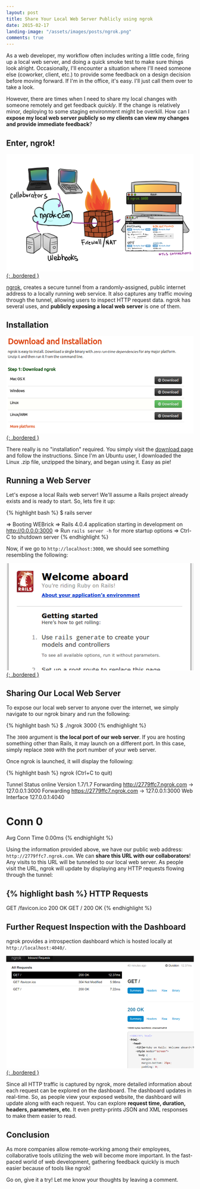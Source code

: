 ```yaml
---
layout: post
title: Share Your Local Web Server Publicly using ngrok
date: 2015-02-17
landing-image: "/assets/images/posts/ngrok.png"
comments: true
---
```


As a web developer, my workflow often includes writing a little code, firing up a local web server, and doing a quick smoke test to make sure things look alright. Occasionally, I'll encounter a situation where I'll need someone else (coworker, client, etc.) to provide some feedback on a design decision before moving forward. If I'm in the office, it's easy.  I'll just call them over to take a look.

However, there are times when I need to share my local changes with someone remotely and get feedback *quickly*. If the change is relatively minor, deploying to some staging environment might be overkill. How can I **expose my local web server publicly so my clients can view my changes and provide immediate feedback**?

## Enter, ngrok!

[![Ngrok](/assets/images/posts/ngrok.png){: .bordered }](/assets/images/posts/ngrok.png)

[ngrok](https://ngrok.com/), creates a secure tunnel from a randomly-assigned, public internet address to a locally running web service. It also captures any traffic moving through the tunnel, allowing users to inspect HTTP request data. ngrok has several uses, and **publicly exposing a local web server** is one of them.

## Installation

[![Ngrok Install](/assets/images/posts/ngrok-install.png){: .bordered }](/assets/images/posts/ngrok-install.png)

There really is no "installation" required. You simply visit the [download page](https://ngrok.com/download) and follow the instructions.  Since I'm an Ubuntu user, I downloaded the Linux .zip file, unzipped the binary, and began using it. Easy as pie!

## Running a Web Server

Let's expose a local Rails web server! We'll assume a Rails project already exists and is ready to start. So, lets fire it up:

{% highlight bash %}
$ rails server
 
=> Booting WEBrick
=> Rails 4.0.4 application starting in development on http://0.0.0.0:3000
=> Run `rails server -h` for more startup options
=> Ctrl-C to shutdown server
{% endhighlight %}

Now, if we go to `http://localhost:3000`, we should see something resembling the following:

[![Rails](/assets/images/posts/rails.png){: .bordered }](/assets/images/posts/rails.png)

## Sharing Our Local Web Server

To expose our local web server to anyone over the internet, we simply navigate to our ngrok binary and run the following:

{% highlight bash %}
$ ./ngrok 3000
{% endhighlight %}

The `3000` argument is **the local port of our web server**. If you are hosting something other than Rails, it may launch on a different port.  In this case, simply replace `3000` with the port number of your web server.

Once ngrok is launched, it will display the following:

{% highlight bash %}
ngrok (Ctrl+C to quit)
 
Tunnel Status                 online
Version                       1.7/1.7
Forwarding                    http://2779ffc7.ngrok.com -> 127.0.0.1:3000
Forwarding                    https://2779ffc7.ngrok.com -> 127.0.0.1:3000
Web Interface                 127.0.0.1:4040
# Conn                        0
Avg Conn Time                 0.00ms
{% endhighlight %}

Using the information provided above, we have our public web address: `http://2779ffc7.ngrok.com`. We can **share this URL with our collaborators**! Any visits to this URL will be tunneled to our local web server. As people visit the URL, ngrok will update by displaying any HTTP requests flowing through the tunnel:

{% highlight bash %}
HTTP Requests
-------------
 
GET /favicon.ico              200 OK
GET /                         200 OK
{% endhighlight %}

## Further Request Inspection with the Dashboard

ngrok provides a introspection dashboard which is hosted locally at `http://localhost:4040/`.

[![Dashboard](/assets/images/posts/dashboard.png){: .bordered }](/assets/images/posts/dashboard.png)

Since all HTTP traffic is captured by ngrok, more detailed information about each request can be explored on the dashboard. The dashboard updates in real-time. So, as people view your exposed website, the dashboard will update along with each request. You can explore **request time, duration, headers, parameters, etc**. It even pretty-prints JSON and XML responses to make them easier to read.

## Conclusion

As more companies allow remote-working among their employees, collaborative tools utilizing the web will become more important. In the fast-paced world of web development, gathering feedback quickly is much easier because of tools like ngrok!

Go on, give it a try! Let me know your thoughts by leaving a comment.
